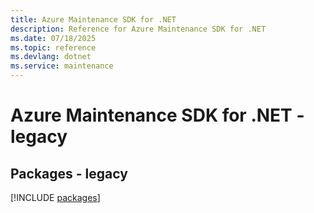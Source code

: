 ```yaml
---
title: Azure Maintenance SDK for .NET
description: Reference for Azure Maintenance SDK for .NET
ms.date: 07/18/2025
ms.topic: reference
ms.devlang: dotnet
ms.service: maintenance
---
```

# Azure Maintenance SDK for .NET - legacy
## Packages - legacy
[!INCLUDE [packages](maintenance-index.md)]
